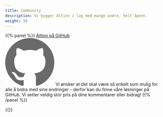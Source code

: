 ```yaml
---
title: Community
description: Vi bygger Altinn i lag med mange andre, helt åpent.
weight: 30
---
```


{{% panel %}}
<a href="https://github.com/altinn/altinn-studio" class="a-linkFeatured">
    Altinn på GitHub
</a><br>
<img class="float-right" src="/images/github.svg" alt="GitHub logo">
Vi ønsker at det skal være så enkelt som mulig for alle å bidra med sine endringer - derfor kan du finne våre løsninger på GitHub.
Vi setter veldig stor pris på dine kommentarer eller bidrag!
{{% /panel %}}


{{<children>}}